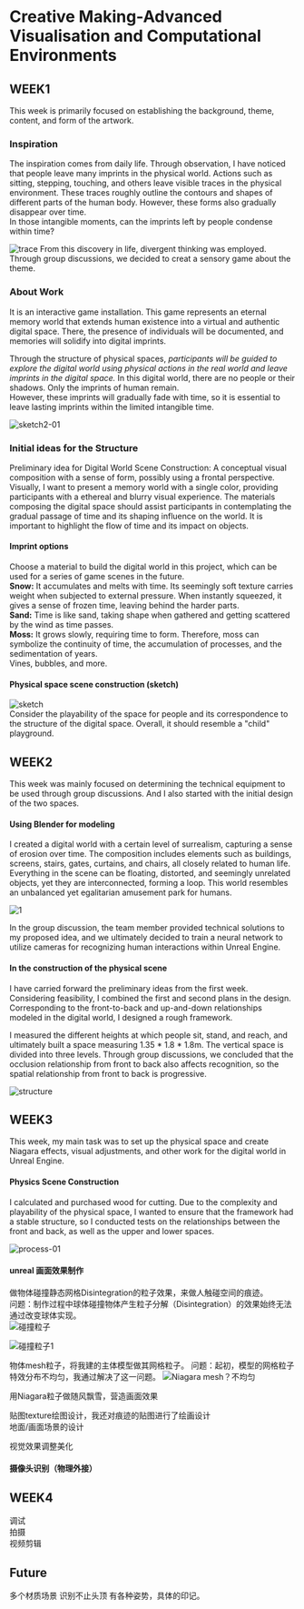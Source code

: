 # Creative Making-Advanced Visualisation and Computational Environments
## WEEK1
This week is primarily focused on establishing the background, theme, content, and form of the artwork.

### Inspiration  
The inspiration comes from daily life. Through observation, I have noticed that people leave many imprints in the physical world. Actions such as sitting, stepping, touching, and others leave visible traces in the physical environment. These traces roughly outline the contours and shapes of different parts of the human body. However, these forms also gradually disappear over time.  
In those intangible moments, can the imprints left by people condense within time?  

![trace](https://github.com/YirenWA/Creative-Making-Advanced-Visualisation-and-Computational-Environments/assets/119879041/c80dc11d-3893-411c-942d-ddccc92b23a0)
From this discovery in life, divergent thinking was employed. Through group discussions, we decided to creat  a sensory game about the theme.  

### About Work  
It is an interactive game installation. This game represents an eternal memory world that extends human existence into a virtual and authentic digital space. There, the presence of individuals will be documented, and memories will solidify into digital imprints.  

Through the structure of physical spaces, _participants will be guided to explore the digital world using physical actions in the real world and leave imprints in the digital space._ In this digital world, there are no people or their shadows. Only the imprints of human remain.  
However, these imprints will gradually fade with time, so it is essential to leave lasting imprints within the limited intangible time.  

![sketch2-01](https://github.com/YirenWA/Creative-Making-Advanced-Visualisation-and-Computational-Environments/assets/119879041/97249aec-e613-4fab-beac-45d81dff4981)

### Initial ideas for the Structure
Preliminary idea for Digital World Scene Construction: A conceptual visual composition with a sense of form, possibly using a frontal perspective. Visually, I want to present a memory world with a single color, providing participants with a ethereal and blurry visual experience.
The materials composing the digital space should assist participants in contemplating the gradual passage of time and its shaping influence on the world. It is important to highlight the flow of time and its impact on objects.    

#### Imprint options  
Choose a material to build the digital world in this project, which can be used for a series of game scenes in the future.   
__Snow:__ It accumulates and melts with time. Its seemingly soft texture carries weight when subjected to external pressure. When instantly squeezed, it gives a sense of frozen time, leaving behind the harder parts.  
__Sand:__ Time is like sand, taking shape when gathered and getting scattered by the wind as time passes.  
__Moss:__ It grows slowly, requiring time to form. Therefore, moss can symbolize the continuity of time, the accumulation of processes, and the sedimentation of years.  
Vines, bubbles, and more.  

#### Physical space scene construction (sketch)  

![sketch](https://github.com/YirenWA/Creative-Making-Advanced-Visualisation-and-Computational-Environments/assets/119879041/cf93bea0-e938-4b49-b10b-13644af1e356)  
Consider the playability of the space for people and its correspondence to the structure of the digital space. Overall, it should resemble a "child" playground.  


## WEEK2
This week was mainly focused on determining the technical equipment to be used through group discussions. And I also started with the initial design of the two spaces.   

#### Using Blender for modeling  
I created a digital world with a certain level of surrealism, capturing a sense of erosion over time. The composition includes elements such as buildings, screens, stairs, gates, curtains, and chairs, all closely related to human life. Everything in the scene can be floating, distorted, and seemingly unrelated objects, yet they are interconnected, forming a loop. This world resembles an unbalanced yet egalitarian amusement park for humans.  

![1](https://github.com/YirenWA/Creative-Making-Advanced-Visualisation-and-Computational-Environments/assets/119879041/9ab3f174-15e7-484a-8d7a-ad260e60d35e)

In the group discussion, the team member provided technical solutions to my proposed idea, and we ultimately decided to train a neural network to utilize cameras for recognizing human interactions within Unreal Engine.  

#### In the construction of the physical scene  
I have carried forward the preliminary ideas from the first week. Considering feasibility, I combined the first and second plans in the design. Corresponding to the front-to-back and up-and-down relationships modeled in the digital world, I designed a rough framework.

I measured the different heights at which people sit, stand, and reach, and ultimately built a space measuring 1.35 * 1.8 * 1.8m. The vertical space is divided into three levels. Through group discussions, we concluded that the occlusion relationship from front to back also affects recognition, so the spatial relationship from front to back is progressive.  

![structure](https://github.com/YirenWA/Creative-Making-Advanced-Visualisation-and-Computational-Environments/assets/119879041/744fef88-2d98-4f94-a036-de2fdc246bd3)
 

## WEEK3
This week, my main task was to set up the physical space and create Niagara effects, visual adjustments, and other work for the digital world in Unreal Engine.  

#### Physics Scene Construction  
I calculated and purchased wood for cutting. Due to the complexity and playability of the physical space, I wanted to ensure that the framework had a stable structure, so I conducted tests on the relationships between the front and back, as well as the upper and lower spaces.   

![process-01](https://github.com/YirenWA/Creative-Making-Advanced-Visualisation-and-Computational-Environments/assets/119879041/028f0b38-cee0-4e04-88d5-63d23ca4274e)
  
#### unreal 画面效果制作  
做物体碰撞静态网格Disintegration的粒子效果，来做人触碰空间的痕迹。  
问题：制作过程中球体碰撞物体产生粒子分解（Disintegration）的效果始终无法通过改变球体实现。  
![碰撞粒子](https://github.com/YirenWA/Creative-Making-Advanced-Visualisation-and-Computational-Environments/assets/119879041/530e2290-301e-4787-bbd9-a1ba3f84a392)

![碰撞粒子1](https://github.com/YirenWA/Creative-Making-Advanced-Visualisation-and-Computational-Environments/assets/119879041/36e240e1-9678-4b84-a85d-4b0e0d40600e)


物体mesh粒子，将我建的主体模型做其网格粒子。
问题：起初，模型的网格粒子特效分布不均匀，我通过解决了这一问题。 
![Niagara mesh？不均匀](https://github.com/YirenWA/Creative-Making-Advanced-Visualisation-and-Computational-Environments/assets/119879041/8cc0b26e-cca7-4f08-bdf3-4d5d3321b207)

用Niagara粒子做随风飘雪，营造画面效果

贴图texture绘图设计，我还对痕迹的贴图进行了绘画设计  
地面/画面场景的设计    

视觉效果调整美化

#### 摄像头识别（物理外接）

## WEEK4
调试  
拍摄  
视频剪辑

## Future
多个材质场景
识别不止头顶
有各种姿势，具体的印记。
